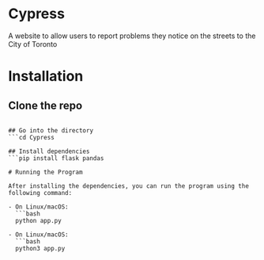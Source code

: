 # Cypress

A website to allow users to report problems they notice on the streets to the City of Toronto

# Installation

## Clone the repo
```git clone https://github.com/annu1930/Cypress/

## Go into the directory
```cd Cypress

## Install dependencies
```pip install flask pandas

# Running the Program

After installing the dependencies, you can run the program using the following command:

- On Linux/macOS:
  ```bash
  python app.py

- On Linux/macOS:
  ```bash
  python3 app.py
